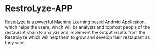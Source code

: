 # RestroLyze-APP
RestoLyze is a powerful Machine Learning based Android Application, which helps the users, which will be analysts and topmost people of the restaurant chain to analyze and implement the output results from the RestroLyze which will help them to grow and develop their restaurant as they want.
